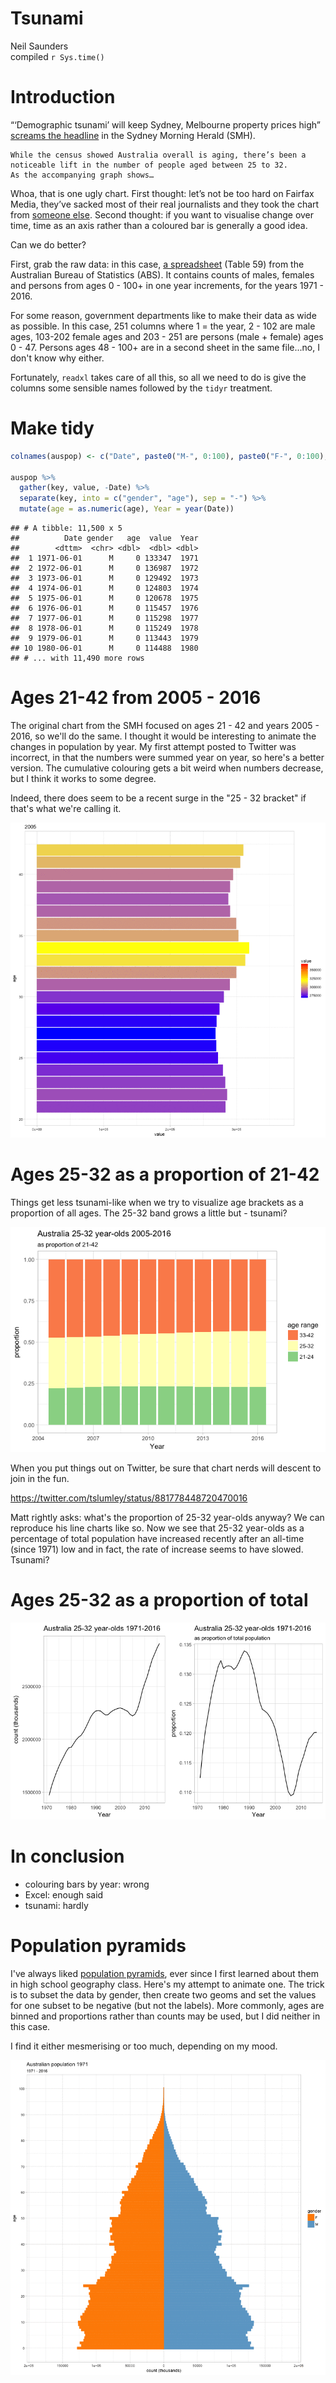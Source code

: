# Tsunami
Neil Saunders  
compiled `r Sys.time()`  



# Introduction
“‘Demographic tsunami’ will keep Sydney, Melbourne property prices high” [screams the headline](http://www.smh.com.au/business/the-economy/demographic-tsunami-will-keep-sydney-melbourne-property-prices-high-20170629-gx1onj.html) in the Sydney Morning Herald (SMH).

    While the census showed Australia overall is aging, there’s been a noticeable lift in the number of people aged between 25 to 32.
    As the accompanying graph shows…

Whoa, that is one ugly chart. First thought: let’s not be too hard on Fairfax Media, they’ve sacked most of their real journalists and they took the chart from [someone else](http://petewargent.blogspot.com.au/2017/06/demographic-tsunami.html). Second thought: if you want to visualise change over time, time as an axis rather than a coloured bar is generally a good idea.

Can we do better?

First, grab the raw data: in this case, [a spreadsheet](http://www.abs.gov.au/AUSSTATS/abs@.nsf/DetailsPage/3101.0Dec%202016?OpenDocument) (Table 59) from the Australian Bureau of Statistics (ABS). It contains counts of males, females and persons from ages 0 - 100+ in one year increments, for the years 1971 - 2016.

For some reason, government departments like to make their data as wide as possible. In this case, 251 columns where 1 = the year, 2 - 102 are male ages, 103-202 female ages and 203 - 251 are persons (male + female) ages 0 - 47. Persons ages 48 - 100+ are in a second sheet in the same file...no, I don't know why either.

Fortunately, `readxl` takes care of all this, so all we need to do is give the columns some sensible names followed by the `tidyr` treatment.



# Make tidy

```r
colnames(auspop) <- c("Date", paste0("M-", 0:100), paste0("F-", 0:100), paste0("P-", 0:47))

auspop %>% 
  gather(key, value, -Date) %>% 
  separate(key, into = c("gender", "age"), sep = "-") %>% 
  mutate(age = as.numeric(age), Year = year(Date))
```

```
## # A tibble: 11,500 x 5
##          Date gender   age  value  Year
##        <dttm>  <chr> <dbl>  <dbl> <dbl>
##  1 1971-06-01      M     0 133347  1971
##  2 1972-06-01      M     0 136987  1972
##  3 1973-06-01      M     0 129492  1973
##  4 1974-06-01      M     0 124803  1974
##  5 1975-06-01      M     0 120678  1975
##  6 1976-06-01      M     0 115457  1976
##  7 1977-06-01      M     0 115298  1977
##  8 1978-06-01      M     0 115249  1978
##  9 1979-06-01      M     0 113443  1979
## 10 1980-06-01      M     0 114488  1980
## # ... with 11,490 more rows
```

# Ages 21-42 from 2005 - 2016
The original chart from the SMH focused on ages 21 - 42 and years 2005 - 2016, so we'll do the same. I thought it would be interesting to animate the changes in population by year. My first attempt posted to Twitter was incorrect, in that the numbers were summed year on year, so here's a better version. The cumulative colouring gets a bit weird when numbers decrease, but I think it works to some degree.

Indeed, there does seem to be a recent surge in the "25 - 32 bracket" if that's what we're calling it.



![](../../output/tsunami.gif)

# Ages 25-32 as a proportion of 21-42
Things get less tsunami-like when we try to visualize age brackets as a proportion of all ages. The 25-32 band grows a little but - tsunami?

![](tsunami_files/figure-html/plot-25-32-fraction-1.png)<!-- -->

When you put things out on Twitter, be sure that chart nerds will descent to join in the fun.

https://twitter.com/tslumley/status/881778448720470016

Matt rightly asks: what's the proportion of 25-32 year-olds anyway? We can reproduce his line charts like so. Now we see that 25-32 year-olds as a percentage of total population have increased recently after an all-time (since 1971) low and in fact, the rate of increase seems to have slowed. Tsunami?

# Ages 25-32 as a proportion of total
![](tsunami_files/figure-html/plot-25-32-cowgill-1.png)<!-- -->

# In conclusion

- colouring bars by year: wrong
- Excel: enough said
- tsunami: hardly

# Population pyramids
I've always liked [population pyramids](https://en.wikipedia.org/wiki/Population_pyramid), ever since I first learned about them in high school geography class. Here's my attempt to animate one. The trick is to subset the data by gender, then create two geoms and set the values for one subset to be negative (but not the labels). More commonly, ages are binned and proportions rather than counts may be used, but I did neither in this case.

I find it either mesmerising or too much, depending on my mood.



![](../../output/pyramid.gif)
